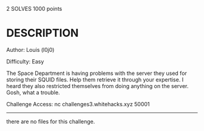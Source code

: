 2 SOLVES 1000 points

# DESCRIPTION
Author: Louis (l0j0)

Difficulty: Easy

The Space Department is having problems with the server they used for storing their SQUID files. Help them retrieve it through your expertise. I heard they also restricted themselves from doing anything on the server. Gosh, what a trouble.

Challenge Access:
nc challenges3.whitehacks.xyz 50001

---
there are no files for this challenge.

